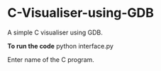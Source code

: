 # C-Visualiser-using-GDB
A simple C visualiser using GDB.</n>


<b>To run the code</b></n>
python interface.py</n>

Enter name of the C program.</n>
